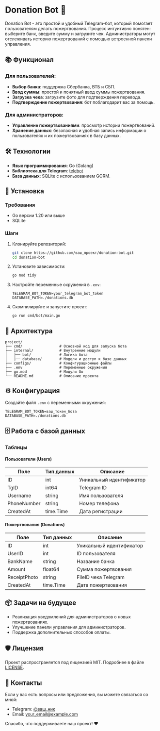 # Donation Bot 🤖

Donation Bot - это простой и удобный Telegram-бот, который помогает пользователям делать пожертвования. Процесс интуитивно понятен: выберите банк, введите сумму и загрузите чек. Администраторы могут отслеживать историю пожертвований с помощью встроенной панели управления.

## 📚 Функционал

### Для пользователей:
- **Выбор банка**: поддержка Сбербанка, ВТБ и СБП.
- **Ввод суммы**: простой и понятный ввод суммы пожертвования.
- **Загрузка чека**: загрузите фото для подтверждения перевода.
- **Подтверждение пожертвования**: бот поблагодарит вас за помощь.

### Для администраторов:
- **Управление пожертвованиями**: просмотр истории пожертвований.
- **Хранение данных**: безопасная и удобная запись информации о пользователях и их пожертвованиях в базу данных.

## 🛠️ Технологии
- **Язык программирования**: Go (Golang)
- **Библиотека для Telegram**: [telebot](https://github.com/tucnak/telebot)
- **База данных**: SQLite с использованием GORM.

## 🚀 Установка

### Требования
- Go версии 1.20 или выше
- SQLite

### Шаги
1. Клонируйте репозиторий:
   ```bash
   git clone https://github.com/ваш_проект/donation-bot.git
   cd donation-bot
   ```
2. Установите зависимости:
   ```bash
   go mod tidy
   ```
3. Настройте переменные окружения в `.env`:
   ```env
   TELEGRAM_BOT_TOKEN=your_telegram_bot_token
   DATABASE_PATH=./donations.db
   ```
4. Скомпилируйте и запустите проект:
   ```bash
   go run cmd/bot/main.go
   ```

## 🧩 Архитектура

```
project/
├── cmd/                 # Основной код для запуска бота
├── internal/            # Внутренние модули
│   ├── bot/             # Логика бота
│   ├── database/        # Модели и доступ к базе данных
├── configs/             # Конфигурационные файлы
├── .env                 # Переменные окружения
├── go.mod               # Модули Go
└── README.md            # Описание проекта
```

## ⚙️ Конфигурация
Создайте файл `.env` с переменными окружения:
```env
TELEGRAM_BOT_TOKEN=ваш_токен_бота
DATABASE_PATH=./donations.db
```

## 🗄️ Работа с базой данных

### Таблицы

#### Пользователи (Users)
| Поле         | Тип данных | Описание              |
|--------------|------------|-----------------------|
| ID           | int        | Уникальный идентификатор |
| TgID         | int64      | Telegram ID           |
| Username     | string     | Имя пользователя      |
| PhoneNumber  | string     | Номер телефона        |
| CreatedAt    | time.Time  | Дата регистрации      |

#### Пожертвования (Donations)
| Поле          | Тип данных | Описание              |
|---------------|------------|-----------------------|
| ID            | int        | Уникальный идентификатор |
| UserID        | int        | ID пользователя       |
| BankName      | string     | Название банка        |
| Amount        | float64    | Сумма пожертвования   |
| ReceiptPhoto  | string     | FileID чека Telegram  |
| CreatedAt     | time.Time  | Дата пожертвования    |

## 📦 Задачи на будущее
- Реализация уведомлений для администраторов о новых пожертвованиях.
- Улучшение панели управления для администраторов.
- Поддержка дополнительных способов оплаты.

## 🛡️ Лицензия
Проект распространяется под лицензией MIT. Подробнее в файле [LICENSE](./LICENSE).

## 💬 Контакты
Если у вас есть вопросы или предложения, вы можете связаться со мной:
- Telegram: [@ваш_ник](https://t.me/ваш_ник)
- Email: your_email@example.com

Спасибо, что поддерживаете наш проект! ❤️
